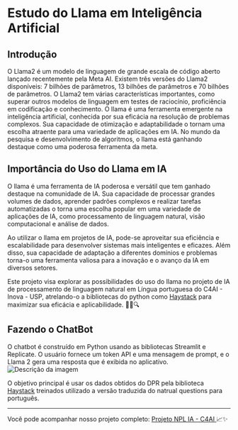 # Estudo do Llama em Inteligência Artificial

## Introdução
O Llama2 é um modelo de linguagem de grande escala de código aberto lançado recentemente pela Meta AI.
Existem três versões do Llama2 disponíveis: 7 bilhões de parâmetros, 13 bilhões de parâmetros e 70 bilhões de parâmetros.
O Llama2 tem várias características importantes, como superar outros modelos de linguagem em testes de raciocínio, proficiência em codificação e conhecimento.
O llama é uma ferramenta emergente na inteligência artificial, conhecida por sua eficácia na resolução de problemas complexos. Sua capacidade de otimização e adaptabilidade o tornam uma escolha atraente para uma variedade de aplicações em IA. No mundo da pesquisa e desenvolvimento de algoritmos, o llama está ganhando destaque como uma poderosa ferramenta da meta.

## Importância do Uso do Llama em IA

O llama é uma ferramenta de IA poderosa e versátil que tem ganhado destaque na comunidade de IA. Sua capacidade de processar grandes volumes de dados, aprender padrões complexos e realizar tarefas automatizadas o torna uma escolha popular em uma variedade de aplicações de IA, como processamento de linguagem natural, visão computacional e análise de dados.

Ao utilizar o llama em projetos de IA, pode-se aproveitar sua eficiência e escalabilidade para desenvolver sistemas mais inteligentes e eficazes. Além disso, sua capacidade de adaptação a diferentes domínios e problemas torna-o uma ferramenta valiosa para a inovação e o avanço da IA em diversos setores.

Este projeto visa explorar as possibilidades do uso do llama no projeto de IA de processamento de linguagem natural em Língua portuguesa do C4AI - Inova - USP, atrelando-o a bibliotecas do python como [Haystack](https://haystack.deepset.ai/)  para maximizar sua eficácia e aplicabilidade. 🚀🧠🔍

## Fazendo o ChatBot

O chatbot é construído em Python usando as bibliotecas Streamlit e Replicate. O usuário fornece um token API e uma mensagem de prompt, e o Llama 2 gera uma resposta que é exibida no aplicativo.
![Descrição da imagem](caminho/para/a/imagem.png)

O objetivo principal é usar os dados obtidos do DPR pela biblioteca [Haystack](https://haystack.deepset.ai/) treinados utilizado a versão traduzida do natrual questions para português.

---

Você pode acompanhar nosso projeto completo: [Projeto NPL IA - C4AI  ](https://github.com/Eduds007/LanguageModels) 📈✨
